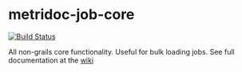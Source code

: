 metridoc-job-core
=================
[![Build Status](https://drone.io/github.com/metridoc/metridoc-job-core/status.png)](https://drone.io/github.com/metridoc/metridoc-job-core/latest)

All non-grails core functionality.  Useful for bulk loading jobs.  See full documentation at the [wiki](https://github.com/metridoc/metridoc-job-core/wiki)
